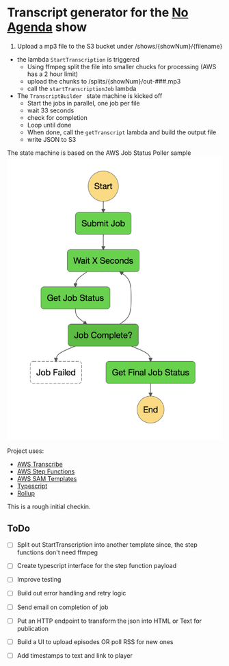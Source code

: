 # Transcript generator for the [No Agenda](http://www.noagendashow.com/) show

1. Upload a mp3 file to the S3 bucket under /shows/{showNum}/{filename}
 - the lambda `StartTranscription` is triggered
    - Using ffmpeg split the file into smaller chucks for processing (AWS has a 2 hour limit)
    - upload the chunks to /splits/{showNum}/out-###.mp3
    - call the `startTranscriptionJob` lambda
 - The `TranscriptBuilder ` state machine is kicked off
    - Start the jobs in parallel, one job per file
    - wait 33 seconds
    - check for completion
    - Loop until done
    - When done, call the `getTranscript` lambda and build the output file
    - write JSON to S3
    
The state machine is based on the AWS Job Status Poller sample
    ![state machine](state.png)
 
 
Project uses: 
 - [AWS Transcribe](https://aws.amazon.com/transcribe/)
 - [AWS Step Functions](https://aws.amazon.com/step-functions/)
 - [AWS SAM Templates](https://github.com/awslabs/serverless-application-model)
 - [Typescript](https://www.typescriptlang.org/)
 - [Rollup](https://rollupjs.org/)
  


This is a rough initial checkin.

## ToDo
- [ ] Split out StartTranscription into another template since, the step functions don't need ffmpeg
- [ ] Create typescript interface for the step function payload
- [ ] Improve testing
- [ ] Build out error handling and retry logic
- [ ] Send email on completion of job
- [ ] Put an HTTP endpoint to transform the json into HTML or Text for publication
- [ ] Build a UI to upload episodes OR poll RSS for new ones
- [ ] Add timestamps to text and link to player

